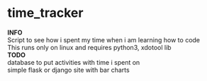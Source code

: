 # time_tracker  
**INFO**  
Script to see how i spent my time when i am learning how to code  
This runs only on linux and requires python3, xdotool lib    
**TODO**  
database to put activities with time i spent on  
simple flask or django site with bar charts



